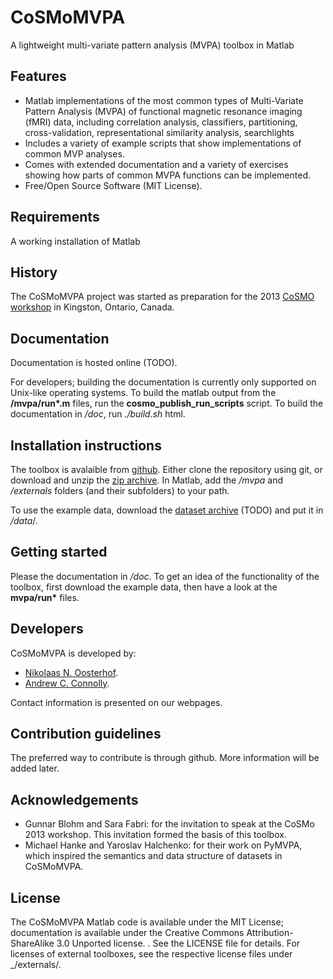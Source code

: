 CoSMoMVPA
=========
A lightweight multi-variate pattern analysis (MVPA) toolbox in Matlab

Features
--------
- Matlab implementations of the most common types of Multi-Variate Pattern Analysis (MVPA) of functional magnetic resonance imaging (fMRI) data, including correlation analysis, classifiers, partitioning, cross-validation, representational similarity analysis, searchlights 
- Includes a variety of example scripts that show implementations of common MVP analyses.
- Comes with extended documentation and a variety of exercises showing how parts of common MVPA functions can be implemented.
- Free/Open Source Software (MIT License).

Requirements
------------
A working installation of Matlab

History
-----------
The CoSMoMVPA project was started as preparation for the 2013 [CoSMO workshop](http://www.compneurosci.com/CoSMo2013/) in Kingston, Ontario, Canada. 

Documentation
-------------
Documentation is hosted online (TODO).

For developers; building the documentation is currently only supported on Unix-like operating systems. To build the matlab output from the __/mvpa/run*.m__ files, run the __cosmo_publish_run_scripts__ script. To build the documentation in _/doc_, run _./build.sh_ html.

Installation instructions
-------------------------
The toolbox is avalaible from [github](https://github.com/CoSMoMVPA/CoSMoMVPA). Either clone the repository using git, or download and unzip the [zip archive](https://github.com/CoSMoMVPA/CoSMoMVPA/archive/master.zip). In Matlab, add the _/mvpa_ and _/externals_ folders (and their subfolders) to your path. 

To use the example data, download the [dataset archive]() (TODO) and put it in _/data_/.

Getting started
---------------
Please the documentation in _/doc_. To get an idea of the functionality of the toolbox, first download the example data, then have a look at the __mvpa/run*__ files.

Developers
----------
CoSMoMVPA is developed by:
- [Nikolaas N. Oosterhof](http://haxbylab.dartmouth.edu/ppl/nno.html).
- [Andrew C. Connolly](http://haxbylab.dartmouth.edu/ppl/andy.html).

Contact information is presented on our webpages.

Contribution guidelines
-----------------------
The preferred way to contribute is through github. More information will be added later.

Acknowledgements
----------------
- Gunnar Blohm and Sara Fabri: for the invitation to speak at the CoSMo 2013 workshop. This invitation formed the basis of this toolbox.
- Michael Hanke and Yaroslav Halchenko: for their work on PyMVPA, which inspired the semantics and data structure of datasets in CoSMoMVPA.

License
-------
The CoSMoMVPA Matlab code is available under the MIT License; documentation is available under the Creative Commons Attribution-ShareAlike 3.0 Unported license. . See the LICENSE file for details.
For licenses of external toolboxes, see the respective license files under _/externals/.

